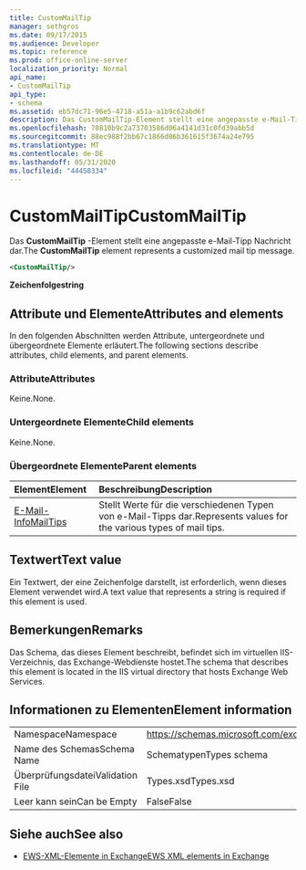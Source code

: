 ```yaml
---
title: CustomMailTip
manager: sethgros
ms.date: 09/17/2015
ms.audience: Developer
ms.topic: reference
ms.prod: office-online-server
localization_priority: Normal
api_name:
- CustomMailTip
api_type:
- schema
ms.assetid: eb57dc71-96e5-4718-a51a-a1b9c62abd6f
description: Das CustomMailTip-Element stellt eine angepasste e-Mail-Tipp Nachricht dar.
ms.openlocfilehash: 70810b9c2a73703586d06a4141d31c0fd39abb5d
ms.sourcegitcommit: 88ec988f2bb67c1866d06b361615f3674a24e795
ms.translationtype: MT
ms.contentlocale: de-DE
ms.lasthandoff: 05/31/2020
ms.locfileid: "44458334"
---
```

# <a name="custommailtip"></a><span data-ttu-id="f31bb-103">CustomMailTip</span><span class="sxs-lookup"><span data-stu-id="f31bb-103">CustomMailTip</span></span>

<span data-ttu-id="f31bb-104">Das **CustomMailTip** -Element stellt eine angepasste e-Mail-Tipp Nachricht dar.</span><span class="sxs-lookup"><span data-stu-id="f31bb-104">The **CustomMailTip** element represents a customized mail tip message.</span></span> 
  
```XML
<CustomMailTip/>
```

 <span data-ttu-id="f31bb-105">**Zeichenfolge**</span><span class="sxs-lookup"><span data-stu-id="f31bb-105">**string**</span></span>
## <a name="attributes-and-elements"></a><span data-ttu-id="f31bb-106">Attribute und Elemente</span><span class="sxs-lookup"><span data-stu-id="f31bb-106">Attributes and elements</span></span>

<span data-ttu-id="f31bb-107">In den folgenden Abschnitten werden Attribute, untergeordnete und übergeordnete Elemente erläutert.</span><span class="sxs-lookup"><span data-stu-id="f31bb-107">The following sections describe attributes, child elements, and parent elements.</span></span>
  
### <a name="attributes"></a><span data-ttu-id="f31bb-108">Attribute</span><span class="sxs-lookup"><span data-stu-id="f31bb-108">Attributes</span></span>

<span data-ttu-id="f31bb-109">Keine.</span><span class="sxs-lookup"><span data-stu-id="f31bb-109">None.</span></span>
  
### <a name="child-elements"></a><span data-ttu-id="f31bb-110">Untergeordnete Elemente</span><span class="sxs-lookup"><span data-stu-id="f31bb-110">Child elements</span></span>

<span data-ttu-id="f31bb-111">Keine.</span><span class="sxs-lookup"><span data-stu-id="f31bb-111">None.</span></span>
  
### <a name="parent-elements"></a><span data-ttu-id="f31bb-112">Übergeordnete Elemente</span><span class="sxs-lookup"><span data-stu-id="f31bb-112">Parent elements</span></span>

|<span data-ttu-id="f31bb-113">**Element**</span><span class="sxs-lookup"><span data-stu-id="f31bb-113">**Element**</span></span>|<span data-ttu-id="f31bb-114">**Beschreibung**</span><span class="sxs-lookup"><span data-stu-id="f31bb-114">**Description**</span></span>|
|:-----|:-----|
|[<span data-ttu-id="f31bb-115">E-Mail-Info</span><span class="sxs-lookup"><span data-stu-id="f31bb-115">MailTips</span></span>](mailtips.md) <br/> |<span data-ttu-id="f31bb-116">Stellt Werte für die verschiedenen Typen von e-Mail-Tipps dar.</span><span class="sxs-lookup"><span data-stu-id="f31bb-116">Represents values for the various types of mail tips.</span></span>  <br/> |
   
## <a name="text-value"></a><span data-ttu-id="f31bb-117">Textwert</span><span class="sxs-lookup"><span data-stu-id="f31bb-117">Text value</span></span>

<span data-ttu-id="f31bb-118">Ein Textwert, der eine Zeichenfolge darstellt, ist erforderlich, wenn dieses Element verwendet wird.</span><span class="sxs-lookup"><span data-stu-id="f31bb-118">A text value that represents a string is required if this element is used.</span></span>
  
## <a name="remarks"></a><span data-ttu-id="f31bb-119">Bemerkungen</span><span class="sxs-lookup"><span data-stu-id="f31bb-119">Remarks</span></span>

<span data-ttu-id="f31bb-120">Das Schema, das dieses Element beschreibt, befindet sich im virtuellen IIS-Verzeichnis, das Exchange-Webdienste hostet.</span><span class="sxs-lookup"><span data-stu-id="f31bb-120">The schema that describes this element is located in the IIS virtual directory that hosts Exchange Web Services.</span></span>
  
## <a name="element-information"></a><span data-ttu-id="f31bb-121">Informationen zu Elementen</span><span class="sxs-lookup"><span data-stu-id="f31bb-121">Element information</span></span>

|||
|:-----|:-----|
|<span data-ttu-id="f31bb-122">Namespace</span><span class="sxs-lookup"><span data-stu-id="f31bb-122">Namespace</span></span>  <br/> |https://schemas.microsoft.com/exchange/services/2006/types  <br/> |
|<span data-ttu-id="f31bb-123">Name des Schemas</span><span class="sxs-lookup"><span data-stu-id="f31bb-123">Schema Name</span></span>  <br/> |<span data-ttu-id="f31bb-124">Schematypen</span><span class="sxs-lookup"><span data-stu-id="f31bb-124">Types schema</span></span>  <br/> |
|<span data-ttu-id="f31bb-125">Überprüfungsdatei</span><span class="sxs-lookup"><span data-stu-id="f31bb-125">Validation File</span></span>  <br/> |<span data-ttu-id="f31bb-126">Types.xsd</span><span class="sxs-lookup"><span data-stu-id="f31bb-126">Types.xsd</span></span>  <br/> |
|<span data-ttu-id="f31bb-127">Leer kann sein</span><span class="sxs-lookup"><span data-stu-id="f31bb-127">Can be Empty</span></span>  <br/> |<span data-ttu-id="f31bb-128">False</span><span class="sxs-lookup"><span data-stu-id="f31bb-128">False</span></span>  <br/> |
   
## <a name="see-also"></a><span data-ttu-id="f31bb-129">Siehe auch</span><span class="sxs-lookup"><span data-stu-id="f31bb-129">See also</span></span>



- [<span data-ttu-id="f31bb-130">EWS-XML-Elemente in Exchange</span><span class="sxs-lookup"><span data-stu-id="f31bb-130">EWS XML elements in Exchange</span></span>](ews-xml-elements-in-exchange.md)

